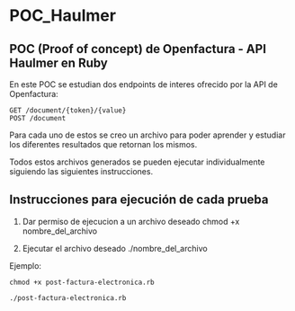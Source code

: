 # POC_Haulmer

## POC (Proof of concept) de Openfactura - API Haulmer en Ruby

En este POC se estudian dos endpoints de interes ofrecido por la 
API de Openfactura: 

```
GET /document/{token}/{value}
POST /document
```

Para cada uno de estos se creo un archivo para poder 
aprender y estudiar los diferentes resultados que retornan los mismos. 

Todos estos archivos generados se pueden ejecutar individualmente 
siguiendo las siguientes instrucciones.

## Instrucciones para ejecución de cada prueba

1) Dar permiso de ejecucion a un archivo deseado
chmod +x nombre_del_archivo

2) Ejecutar el archivo deseado
./nombre_del_archivo

Ejemplo:

```
chmod +x post-factura-electronica.rb
```

```
./post-factura-electronica.rb
```